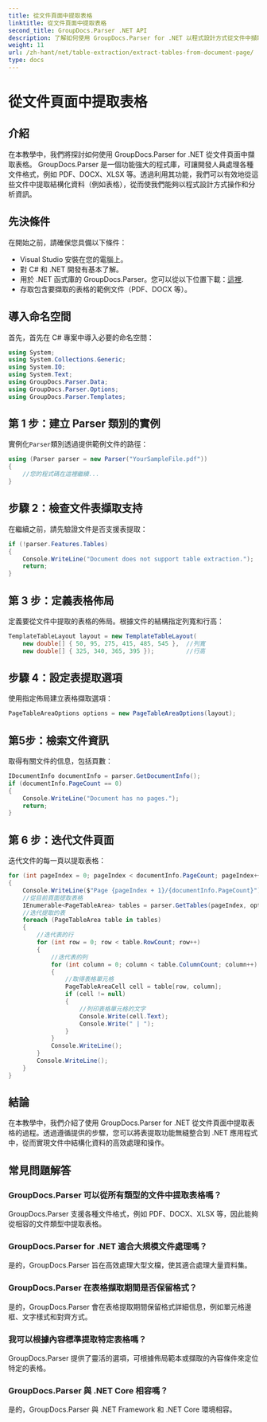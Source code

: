 ```yaml
---
title: 從文件頁面中提取表格
linktitle: 從文件頁面中提取表格
second_title: GroupDocs.Parser .NET API
description: 了解如何使用 GroupDocs.Parser for .NET 以程式設計方式從文件中擷取表格。這個綜合教程提供了逐步指導。
weight: 11
url: /zh-hant/net/table-extraction/extract-tables-from-document-page/
type: docs
---
```

# 從文件頁面中提取表格

## 介紹
在本教學中，我們將探討如何使用 GroupDocs.Parser for .NET 從文件頁面中擷取表格。 GroupDocs.Parser 是一個功能強大的程式庫，可讓開發人員處理各種文件格式，例如 PDF、DOCX、XLSX 等。透過利用其功能，我們可以有效地從這些文件中提取結構化資料（例如表格），從而使我們能夠以程式設計方式操作和分析資訊。
## 先決條件
在開始之前，請確保您具備以下條件：
- Visual Studio 安裝在您的電腦上。
- 對 C# 和 .NET 開發有基本了解。
- 用於 .NET 函式庫的 GroupDocs.Parser。您可以從以下位置下載：[這裡](https://releases.groupdocs.com/parser/net/).
- 存取包含要擷取的表格的範例文件（PDF、DOCX 等）。

## 導入命名空間
首先，首先在 C# 專案中導入必要的命名空間：
```csharp
using System;
using System.Collections.Generic;
using System.IO;
using System.Text;
using GroupDocs.Parser.Data;
using GroupDocs.Parser.Options;
using GroupDocs.Parser.Templates;
```
## 第 1 步：建立 Parser 類別的實例
實例化`Parser`類別透過提供範例文件的路徑：
```csharp
using (Parser parser = new Parser("YourSampleFile.pdf"))
{
    //您的程式碼在這裡繼續...
}
```
## 步驟 2：檢查文件表擷取支持
在繼續之前，請先驗證文件是否支援表提取：
```csharp
if (!parser.Features.Tables)
{
    Console.WriteLine("Document does not support table extraction.");
    return;
}
```
## 第 3 步：定義表格佈局
定義要從文件中提取的表格的佈局。根據文件的結構指定列寬和行高：
```csharp
TemplateTableLayout layout = new TemplateTableLayout(
    new double[] { 50, 95, 275, 415, 485, 545 },  //列寬
    new double[] { 325, 340, 365, 395 });         //行高
```
## 步驟 4：設定表提取選項
使用指定佈局建立表格擷取選項：
```csharp
PageTableAreaOptions options = new PageTableAreaOptions(layout);
```
## 第5步：檢索文件資訊
取得有關文件的信息，包括頁數：
```csharp
IDocumentInfo documentInfo = parser.GetDocumentInfo();
if (documentInfo.PageCount == 0)
{
    Console.WriteLine("Document has no pages.");
    return;
}
```
## 第 6 步：迭代文件頁面
迭代文件的每一頁以提取表格：
```csharp
for (int pageIndex = 0; pageIndex < documentInfo.PageCount; pageIndex++)
{
    Console.WriteLine($"Page {pageIndex + 1}/{documentInfo.PageCount}");
    //從目前頁面提取表格
    IEnumerable<PageTableArea> tables = parser.GetTables(pageIndex, options);
    //迭代提取的表
    foreach (PageTableArea table in tables)
    {
        //迭代表的行
        for (int row = 0; row < table.RowCount; row++)
        {
            //迭代表的列
            for (int column = 0; column < table.ColumnCount; column++)
            {
                //取得表格單元格
                PageTableAreaCell cell = table[row, column];
                if (cell != null)
                {
                    //列印表格單元格的文字
                    Console.Write(cell.Text);
                    Console.Write(" | ");
                }
            }
            Console.WriteLine();
        }
        Console.WriteLine();
    }
}
```

## 結論
在本教學中，我們介紹了使用 GroupDocs.Parser for .NET 從文件頁面中提取表格的過程。透過遵循提供的步驟，您可以將表提取功能無縫整合到 .NET 應用程式中，從而實現文件中結構化資料的高效處理和操作。

## 常見問題解答
### GroupDocs.Parser 可以從所有類型的文件中提取表格嗎？
GroupDocs.Parser 支援各種文件格式，例如 PDF、DOCX、XLSX 等，因此能夠從相容的文件類型中提取表格。
### GroupDocs.Parser for .NET 適合大規模文件處理嗎？
是的，GroupDocs.Parser 旨在高效處理大型文檔，使其適合處理大量資料集。
### GroupDocs.Parser 在表格擷取期間是否保留格式？
是的，GroupDocs.Parser 會在表格提取期間保留格式詳細信息，例如單元格邊框、文字樣式和對齊方式。
### 我可以根據內容標準提取特定表格嗎？
GroupDocs.Parser 提供了靈活的選項，可根據佈局範本或擷取的內容條件來定位特定的表格。
### GroupDocs.Parser 與 .NET Core 相容嗎？
是的，GroupDocs.Parser 與 .NET Framework 和 .NET Core 環境相容。